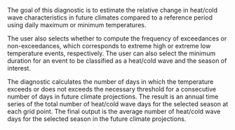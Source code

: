 The goal of this diagnostic is to estimate the relative change in heat/cold wave characteristics in future climates compared to a reference period using daily maximum or minimum temperatures. 

The user also selects whether to compute the frequency of exceedances or non-exceedances, which corresponds to extreme high or extreme low temperature events, respectively. The user can also select the minimum duration for an event to be classified as a heat/cold wave and the season of interest. 

The diagnostic calculates the number of days in which the temperature exceeds or does not exceeds the necessary threshold for a consecutive number of days in future climate projections. The result is an annual time series of the total number of heat/cold wave days for the selected season at each grid point. The final output is the average number of heat/cold wave days for the selected season in the future climate projections.
<!---
The Heatwave and coldwave duration metric allows the user to compute the total duration of "extreme spells"; the total number of days in a season where the temperature exceeds a threshold over a minimum number of consecutive days. Other tools for computing such events are also available, but the novelty of this tool is that the users can select their own thresholds (based on quantiles) and minimum duration for an event. 
-->
